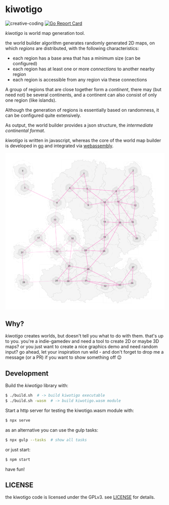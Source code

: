 # kiwotigo

![creative-coding](https://img.shields.io/badge/creative-coding-blue) [![Go Report Card](https://goreportcard.com/badge/github.com/spearwolf/kiwotigo)](https://goreportcard.com/report/github.com/spearwolf/kiwotigo)

_kiwotigo_ is world map generation tool.

the world builder algorithm generates randomly generated 2D maps, on which _regions_ are distributed, with the following characteristics:

- each region has a base area that has a minimum size (can be configured)
- each region has at least one or more _connections_ to another nearby region
- each region is accessible from any region via these connections

A group of regions that are close together form a _continent_, there may (but need not) be several continents, and a continent can also consist of only one region (like islands).

Although the generation of regions is essentially based on randomness, it can be configured quite extensively.

As output, the world builder provides a json structure, the _intermediate continental format_.

_kiwotigo_ is written in javascript, whereas the core of the world map builder is developed in [go](https://golang.org/) and integrated via [webassembly](https://webassembly.org/).

![kiwotigo example](./kiwotigo.png)

## Why?

_kiwotigo_ creates worlds, but doesn't tell you what to do with them.
that's up to you. you're a indie-gamedev and need a tool to create 2D or maybe 3D maps? or you just want to create a nice graphics demo and need random input? go ahead, let your inspiration run wild - and don't forget to drop me a message (or a PR) if you want to show something off :wink:

## Development

Build the _kiwotigo_ library with:

```sh
$ ./build.sh  # -> build kiwotigo executable
$ ./build.sh -wasm  # -> build kiwotigo.wasm module
```

Start a http server for testing the kiwotigo.wasm module with:

```sh
$ npx serve
```

as an alternative you can use the gulp tasks:

```sh
$ npx gulp --tasks  # show all tasks
```

or just start:

```sh
$ npm start
```

have fun!


## LICENSE

the kiwotigo code is licensed under the GPLv3. see [LICENSE](./LICENSE.txt) for details.
